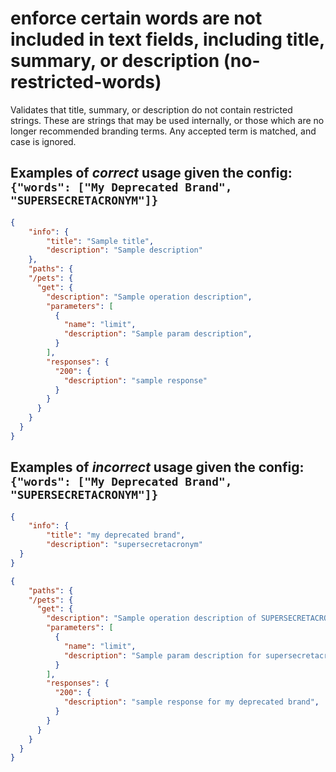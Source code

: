 # enforce certain words are not included in text fields, including title, summary, or description (no-restricted-words)

Validates that title, summary, or description do not contain restricted strings.  These are strings that may be used internally, or those which are no longer recommended branding terms.  Any accepted term is matched, and case is ignored.

## Examples of *correct* usage given the config: `{"words": ["My Deprecated Brand", "SUPERSECRETACRONYM"]}`

```json
{
	"info": {
		"title": "Sample title",
		"description": "Sample description"
	},
	"paths": {
    "/pets": {
      "get": {
        "description": "Sample operation description",
        "parameters": [
          {
            "name": "limit",
            "description": "Sample param description",
          }
        ],
        "responses": {
          "200": {
            "description": "sample response"
          }
        }
      }
    }
  }
}
```

## Examples of *incorrect* usage given the config: `{"words": ["My Deprecated Brand", "SUPERSECRETACRONYM"]}`
```json
{
	"info": {
		"title": "my deprecated brand",
		"description": "supersecretacronym"
  }
}
```

```json
{
	"paths": {
    "/pets": {
      "get": {
        "description": "Sample operation description of SUPERSECRETACRONYM",
        "parameters": [
          {
            "name": "limit",
            "description": "Sample param description for supersecretacronym"
          }
        ],
        "responses": {
          "200": {
            "description": "sample response for my deprecated brand",
          }
        }
      }
    }
  }
}
```
